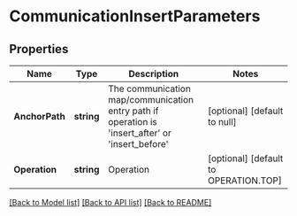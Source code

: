 # CommunicationInsertParameters

## Properties
Name | Type | Description | Notes
------------ | ------------- | ------------- | -------------
**AnchorPath** | **string** | The communication map/communication entry path if operation is &#x27;insert_after&#x27; or &#x27;insert_before&#x27;  | [optional] [default to null]
**Operation** | **string** | Operation | [optional] [default to OPERATION.TOP]

[[Back to Model list]](../README.md#documentation-for-models) [[Back to API list]](../README.md#documentation-for-api-endpoints) [[Back to README]](../README.md)

